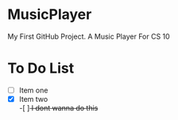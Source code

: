 # MusicPlayer
My First GitHub Project. A Music Player For CS 10

# To Do List
-[ ] Item one <br>
-[x] Item two <br>
-[ ]<del> I dont wanna do this</del>
